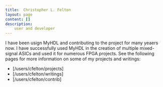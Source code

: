 ```yaml
---
title:  Christopher L. Felton
layout: page
content: []
description:
    user and developer
---
```


I have been usign MyHDL and contributing to the project for
many yeaers now.  I have successfully used MyHDL in the creation
of multiple mixed-signal ASICs and used it for numerous FPGA 
projects.  See the following pages for more information on some 
of my projects and writings:

  * [/users/cfelton/projects]
  * [/users/cfelton/writings]
  * [/users/cfelton/contrib]




